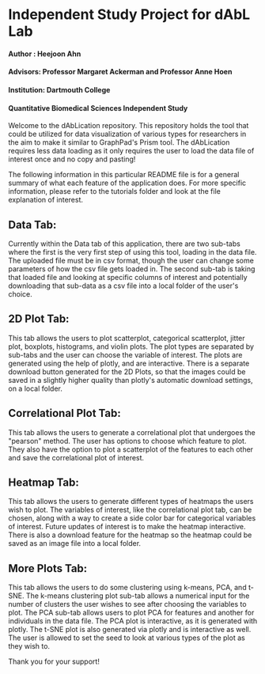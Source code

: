 # Independent Study Project for dAbL Lab
#### Author : Heejoon Ahn
#### Advisors: Professor Margaret Ackerman and Professor Anne Hoen
#### Institution: Dartmouth College
#### Quantitative Biomedical Sciences Independent Study

Welcome to the dAbLication repository. This repository holds the tool that could be utilized for data visualization of various types for researchers in the aim to make it similar to GraphPad's Prism tool. The dAbLication requires less data loading as it only requires the user to load the data file of interest once and no copy and pasting! 

The following information in this particular README file is for a general summary of what each feature of the application does. For more specific information, please refer to the tutorials folder and look at the file explanation of interest. 

## Data Tab:

Currently within the Data tab of this application, there are two sub-tabs where the first is the very first step of using this tool, loading in the data file. The uploaded file must be in csv format, though the user can change some parameters of how the csv file gets loaded in. The second sub-tab is taking that loaded file and looking at specific columns of interest and potentially downloading that sub-data as a csv file into a local folder of the user's choice.

## 2D Plot Tab:

This tab allows the users to plot scatterplot, categorical scatterplot, jitter plot, boxplots, histograms, and violin plots. The plot types are separated by sub-tabs and the user can choose the variable of interest. The plots are generated using the help of plotly, and are interactive. There is a separate download button generated for the 2D Plots, so that the images could be saved in a slightly higher quality than plotly's automatic download settings, on a local folder. 

## Correlational Plot Tab:

This tab allows the users to generate a correlational plot that undergoes the "pearson" method. The user has options to choose which feature to plot. They also have the option to plot a scatterplot of the features to each other and save the correlational plot of interest.

## Heatmap Tab:

This tab allows the users to generate different types of heatmaps the users wish to plot. The variables of interest, like the correlational plot tab, can be chosen, along with a way to create a side color bar for categorical variables of interest. Future updates of interest is to make the heatmap interactive. There is also a download feature for the heatmap so the heatmap could be saved as an image file into a local folder.

## More Plots Tab:

This tab allows the users to do some clustering using k-means, PCA, and t-SNE. The k-means clustering plot sub-tab allows a numerical input for the number of clusters the user wishes to see after choosing the variables to plot. The PCA sub-tab allows users to plot PCA for features and another for individuals in the data file. The PCA plot is interactive, as it is generated with plotly. The t-SNE plot is also generated via plotly and is interactive as well. The user is allowed to set the seed to look at various types of the plot as they wish to.

Thank you for your support!
